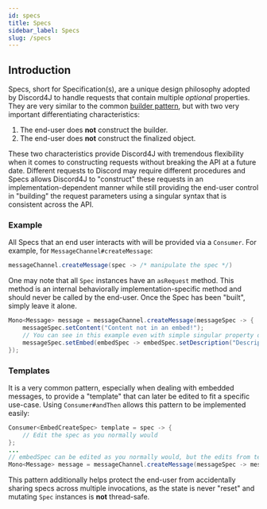 ```yaml
---
id: specs
title: Specs
sidebar_label: Specs
slug: /specs
---
```


## Introduction

Specs, short for Specification(s), are a unique design philosophy adopted by Discord4J to handle requests that contain multiple _optional_ properties. They are very similar to the common [builder pattern](https://en.wikipedia.org/wiki/Builder_pattern), but with two very important differentiating characteristics:

1. The end-user does **not** construct the builder.
2. The end-user does **not** construct the finalized object.

These two characteristics provide Discord4J with tremendous flexibility when it comes to constructing requests without breaking the API at a future date. Different requests to Discord may require different procedures and Specs allows Discord4J to "construct" these requests in an implementation-dependent manner while still providing the end-user control in "building" the request parameters using a singular syntax that is consistent across the API.

### Example

All Specs that an end user interacts with will be provided via a `Consumer`. For example, for `MessageChannel#createMessage`:

```java
messageChannel.createMessage(spec -> /* manipulate the spec */)
```

One may note that all `Spec` instances have an `asRequest` method. This method is an internal behaviorally implementation-specific method and should never be called by the end-user. Once the Spec has been "built", simply leave it alone.

```java
Mono<Message> message = messageChannel.createMessage(messageSpec -> {
    messageSpec.setContent("Content not in an embed!");
    // You can see in this example even with simple singular property defining specs the syntax is concise
    messageSpec.setEmbed(embedSpec -> embedSpec.setDescription("Description is in an embed!"));
});
```

### Templates

It is a very common pattern, especially when dealing with embedded messages, to provide a "template" that can later be edited to fit a specific use-case. Using `Consumer#andThen` allows this pattern to be implemented easily:

```java
Consumer<EmbedCreateSpec> template = spec -> {
    // Edit the spec as you normally would
};
...
// embedSpec can be edited as you normally would, but the edits from template will already be applied
Mono<Message> message = messageChannel.createMessage(messageSpec -> messageSpec.setEmbed(template.andThen(embedSpec -> {})));
```

This pattern additionally helps protect the end-user from accidentally sharing specs across multiple invocations, as the state is never "reset" and mutating `Spec` instances is **not** thread-safe.
